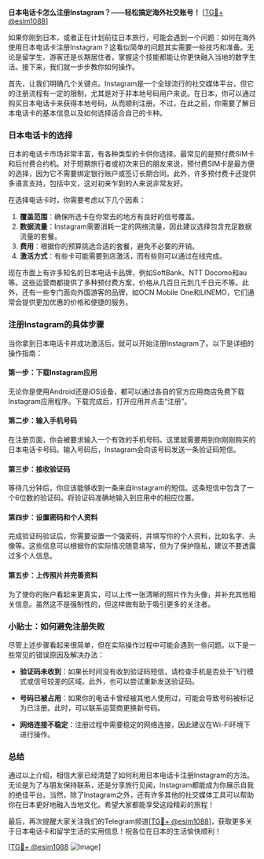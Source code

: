 **日本电话卡怎么注册Instagram？——轻松搞定海外社交账号！** [[TG💪+ @esim1088](https://t.me/s/esim1088)]

如果你刚到日本，或者正在计划前往日本旅行，可能会遇到一个问题：如何在海外使用日本电话卡注册Instagram？这看似简单的问题其实需要一些技巧和准备。无论是留学生、游客还是长期居住者，掌握这个技能都能让你更快融入当地的数字生活。接下来，我们就一步步教你如何操作。

首先，让我们明确几个关键点。Instagram是一个全球流行的社交媒体平台，但它的注册流程有一定的限制，尤其是对于非本地号码用户来说。在日本，你可以通过购买日本电话卡来获得本地号码，从而顺利注册。不过，在此之前，你需要了解日本电话卡的基本信息以及如何选择适合自己的卡种。

### 日本电话卡的选择

日本的电话卡市场非常丰富，有各种类型的卡供你选择。最常见的是预付费SIM卡和后付费合约机。对于短期旅行者或初次来日的朋友来说，预付费SIM卡是最方便的选择，因为它不需要绑定银行账户或签订长期合同。此外，许多预付费卡还提供多语言支持，包括中文，这对初来乍到的人来说非常友好。

在选择电话卡时，你需要考虑以下几个因素：

1. **覆盖范围**：确保所选卡在你常去的地方有良好的信号覆盖。
2. **数据流量**：Instagram需要消耗一定的网络流量，因此建议选择包含充足数据流量的套餐。
3. **费用**：根据你的预算挑选合适的套餐，避免不必要的开销。
4. **激活方式**：有些卡可能需要到店激活，而有些则可以通过在线完成。

现在市面上有许多知名的日本电话卡品牌，例如SoftBank、NTT Docomo和au等。这些运营商都提供了多种预付费方案，价格从几百日元到几千日元不等。此外，还有一些专门面向外国游客的品牌，如OCN Mobile One和LINEMO，它们通常会提供更加优惠的价格和便捷的服务。

### 注册Instagram的具体步骤

当你拿到日本电话卡并成功激活后，就可以开始注册Instagram了。以下是详细的操作指南：

#### 第一步：下载Instagram应用
无论你是使用Android还是iOS设备，都可以通过各自的官方应用商店免费下载Instagram应用程序。下载完成后，打开应用并点击“注册”。

#### 第二步：输入手机号码
在注册页面，你会被要求输入一个有效的手机号码。这里就需要用到你刚刚购买的日本电话卡号码。输入号码后，Instagram会向该号码发送一条验证码短信。

#### 第三步：接收验证码
等待几分钟后，你应该能够收到一条来自Instagram的短信。这条短信中包含了一个6位数的验证码。将验证码准确地输入到应用中的相应位置。

#### 第四步：设置密码和个人资料
完成验证码验证后，你需要设置一个强密码，并填写你的个人资料，比如名字、头像等。这些信息可以根据你的实际情况随意填写，但为了保护隐私，建议不要透露过多个人信息。

#### 第五步：上传照片并完善资料
为了使你的账户看起来更真实，可以上传一张清晰的照片作为头像，并补充其他相关信息。虽然这不是强制性的，但这样做有助于吸引更多的关注者。

### 小贴士：如何避免注册失败

尽管上述步骤看起来很简单，但在实际操作过程中可能会遇到一些问题。以下是一些常见的错误原因及解决办法：

- **验证码未收到**：如果长时间没有收到验证码短信，请检查手机是否处于飞行模式或信号较差的区域。此外，也可以尝试重新发送验证码。
  
- **号码已被占用**：如果你的电话卡曾经被其他人使用过，可能会导致号码被标记为已注册。此时，可以联系运营商更换新号码。

- **网络连接不稳定**：注册过程中需要稳定的网络连接，因此建议在Wi-Fi环境下进行操作。

### 总结

通过以上介绍，相信大家已经清楚了如何利用日本电话卡注册Instagram的方法。无论是为了与朋友保持联系，还是分享旅行见闻，Instagram都能成为你展示自我的绝佳平台。当然，除了Instagram之外，还有许多其他的社交媒体工具可以帮助你在日本更好地融入当地文化。希望大家都能享受这段精彩的旅程！

最后，再次提醒大家关注我们的Telegram频道[[TG💪+ @esim1088](https://t.me/s/esim1088)]，获取更多关于日本电话卡和留学生活的实用信息！祝各位在日本的生活愉快顺利！

[[TG💪+ @esim1088](https://t.me/s/esim1088) ![Image](https://i.postimg.cc/4NQfJmqS/Snipaste-2025-05-13-00-14-12.png)]